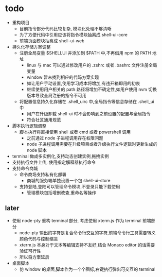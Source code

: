 # todo
- 重构项目
  - 目前指令部分代码比较复杂, 模块化处理不够清晰
  - 为了方便代码中引用应该将指令模块抽离成 shell-ui-core
  - 前端页面模块抽离成 shell-ui-web
- 持久化存储方案调整
  - 注册全局变量 $SHELLUI 并添加到 $PATH 中,不再借用 npm 的 PATH 地址
    - linux 与 mac 可以通过修改用户的 .zshrc 或者 .bashrc 文件注册全局变量
    - window 暂未找到相应的代码方案实现
    - 如让用户手动设置,使用学习成本将增加,有违开箱即用的初衷
    - 继续使用用户相关的 path 路径将增加不确定性,如用户使用 nvm 切换版本导致全局注册的指令不可用
  - 将配置信息持久化存储在 .shell_uirc 中,全局指令等信息存储在 .shell_ui 中
    - 用户在升级卸载 shell-ui 时不会影响到之前设置的配置与全局指令
    - 符合社区通用规范
- 脚本执行逻辑调整
  - 脚本执行将直接使用 shell 或者 cmd 或者 powershell 调用
    - 之前通过 node 子进程调用存在权限问题
    - node 子进程调用需要在升级项目或者升级执行文件逻辑时更新生成的 node 脚本
- terminal 做成多实例化,支持动态创建实例,拖拽实例
- 支持执行文件上传, 使用指定解释器执行命令
- 支持命令商城
  - 命令商场支持私有化部署
    - 商城的服务端单独设置一个包 shell-ui-store
  - 支持登陆,登陆可以管理命令模块,不登录只能下载使用
    - 管理模块包括增删改查,重命名等操作
  
## later
- 使用 node-pty 重构 terminal 部分, 考虑使用 xterm.js 作为 terminal 前端部分
  - node-pty 输出的字符是复合命令行交互的字符,前端命令行工具需要转义颜色代码与控制缩进
  - xterm.js 本身对于文本等编辑支持不友好,结合 Monaco editor 的话需要验证可行性
  - 所以将方案延后
- 桌面脚本
  - 仿 window 的桌面,脚本作为一个个图标,右键执行弹出可交互的 terminal